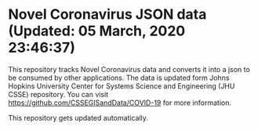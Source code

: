 # Novel Coronavirus JSON data (Updated: 05 March, 2020  23:46:37) 


This repository tracks Novel Coronavirus data and converts it into a json to be consumed by other applications. 
The data is updated form Johns Hopkins University Center for Systems Science and Engineering (JHU CSSE) repository. 
You can visit https://github.com/CSSEGISandData/COVID-19 for more information. 


This repository gets updated automatically. 

